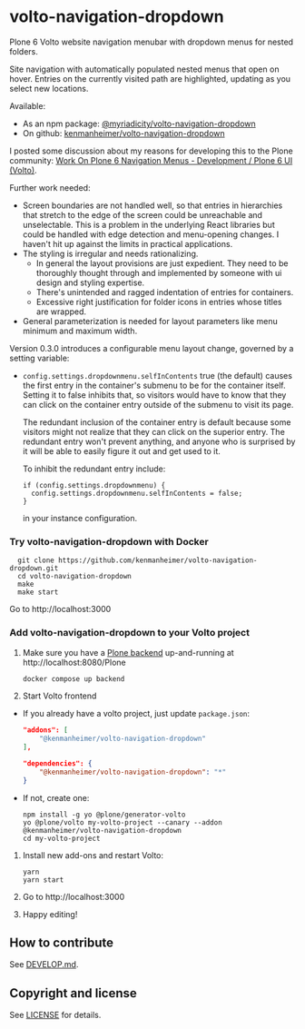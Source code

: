 # volto-navigation-dropdown

Plone 6 Volto website navigation menubar with dropdown menus for nested folders.

Site navigation with automatically populated nested menus that open on
hover.  Entries on the currently visited path are highlighted, updating as
you select new locations.

Available:

* As an npm package: [@myriadicity/volto-navigation-dropdown](https://www.npmjs.com/package/@myriadicity/volto-navigation-dropdown)
* On github: [kenmanheimer/volto-navigation-dropdown](https://github.com/kenmanheimer/volto-navigation-dropdown)

I posted some discussion about my reasons for developing this to the Plone
community: [Work On Plone 6 Navigation Menus - Development / Plone 6 UI
(Volto)](https://community.plone.org/t/work-on-plone-6-navigation-menus/16169).

Further work needed:

* Screen boundaries are not handled well, so that entries in hierarchies
  that stretch to the edge of the screen could be unreachable and
  unselectable. This is a problem in the underlying React libraries but
  could be handled with edge detection and menu-opening changes. I haven't
  hit up against the limits in practical applications.
* The styling is irregular and needs rationalizing.
  * In general the layout provisions are just expedient. They need to be
    thoroughly thought through and implemented by someone with ui design
    and styling expertise.
  * There's unintended and ragged indentation of entries for containers.
  * Excessive right justification for folder icons in entries whose titles
    are wrapped.
* General parameterization is needed for layout parameters like menu
  minimum and maximum width.

Version 0.3.0 introduces a configurable menu layout change, governed by a
setting variable:

* `config.settings.dropdownmenu.selfInContents` true (the default) causes the first
  entry in the container's submenu to be for the container itself.
  Setting it to false inhibits that, so visitors would have to know that
  they can click on the container entry outside of the submenu to visit its
  page.

  The redundant inclusion of the container entry is default because some
  visitors might not realize that they can click on the superior entry. The
  redundant entry won't prevent anything, and anyone who is surprised by it
  will be able to easily figure it out and get used to it.

  To inhibit the redundant entry include:

      if (config.settings.dropdownmenu) {
        config.settings.dropdownmenu.selfInContents = false;
      }

  in your instance configuration.

### Try volto-navigation-dropdown with Docker

      git clone https://github.com/kenmanheimer/volto-navigation-dropdown.git
      cd volto-navigation-dropdown
      make
      make start

Go to http://localhost:3000

### Add volto-navigation-dropdown to your Volto project

1. Make sure you have a [Plone backend](https://plone.org/download) up-and-running at http://localhost:8080/Plone

   ```Bash
   docker compose up backend
   ```

1. Start Volto frontend

* If you already have a volto project, just update `package.json`:

  ```JSON
  "addons": [
      "@kenmanheimer/volto-navigation-dropdown"
  ],

  "dependencies": {
      "@kenmanheimer/volto-navigation-dropdown": "*"
  }
  ```

* If not, create one:

  ```
  npm install -g yo @plone/generator-volto
  yo @plone/volto my-volto-project --canary --addon @kenmanheimer/volto-navigation-dropdown
  cd my-volto-project
  ```

1. Install new add-ons and restart Volto:

   ```
   yarn
   yarn start
   ```

1. Go to http://localhost:3000

1. Happy editing!

## How to contribute

See [DEVELOP.md](https://github.com/kenmanheimer/volto-navigation-dropdown/blob/master/DEVELOP.md).

## Copyright and license

See [LICENSE](https://github.com/kenmanheimer/volto-navigation-dropdown/blob/master/LICENSE) for details.
